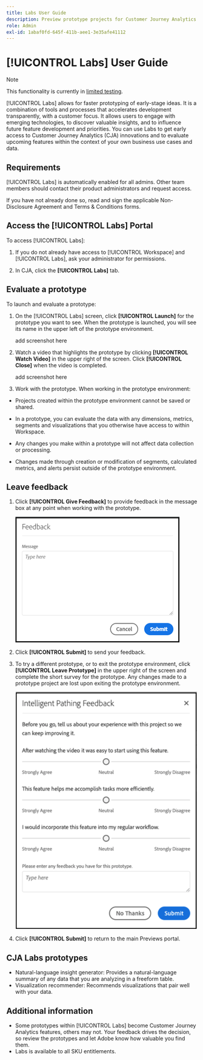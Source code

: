 ```yaml
---
title: Labs User Guide
description: Preview prototype projects for Customer Journey Analytics
role: Admin
exl-id: 1abaf0fd-645f-411b-aee1-3e35afe41112
---
```

# [!UICONTROL Labs] User Guide

>[!NOTE]
>
>This functionality is currently in [limited testing](/help/release-notes/releases.md).

[!UICONTROL Labs] allows for faster prototyping of early-stage ideas. It is a combination of tools and processes that accelerates development transparently, with a customer focus. It allows users to engage with emerging technologies, to discover valuable insights, and to influence future feature development and priorities. You can use Labs to get early access to Customer Journey Analytics (CJA) innovations and to evaluate upcoming features within the context of your own business use cases and data.

## Requirements

[!UICONTROL Labs] is automatically enabled for all admins. Other team members should contact their product administrators and request access.

If you have not already done so, read and sign the applicable Non-Disclosure Agreement and Terms & Conditions forms.

## Access the [!UICONTROL Labs] Portal

To access [!UICONTROL Labs]:

1. If you do not already have access to [!UICONTROL Workspace] and [!UICONTROL Labs], ask your administrator for permissions.

1. In CJA, click the **[!UICONTROL Labs]** tab.

## Evaluate a prototype

To launch and evaluate a prototype:

1. On the [!UICONTROL Labs] screen, click **[!UICONTROL Launch]** for the prototype you want to see. When the prototype is launched, you will see its name in the upper left of the prototype environment.

   add screenshot here

1. Watch a video that highlights the prototype by clicking **[!UICONTROL Watch Video]** in the upper right of the screen. Click **[!UICONTROL Close]** when the video is completed.

   add screenshot here

1. Work with the prototype. When working in the prototype environment:

* Projects created within the prototype environment cannot be saved or shared.

* In a prototype, you can evaluate the data with any dimensions, metrics, segments and visualizations that you otherwise have access to within Workspace.

* Any changes you make within a prototype will not affect data collection or processing.

* Changes made through creation or modification of segments, calculated metrics, and alerts persist outside of the prototype environment.

## Leave feedback

1. Click **[!UICONTROL Give Feedback]** to provide feedback in the message box at any point when working with the prototype.

   ![feedback_box](assets/give_feedback.png)

1. Click **[!UICONTROL Submit]** to send your feedback.

1. To try a different prototype, or to exit the prototype environment, click **[!UICONTROL Leave Prototype]** in the upper right of the screen and complete the short survey for the prototype. Any changes made to a prototype project are lost upon exiting the prototype environment.

   ![new feedback box](assets/short-survey.png)

1. Click **[!UICONTROL Submit]** to return to the main Previews portal.

## CJA Labs prototypes

* Natural-language insight generator: Provides a natural-language summary of any data that you are analyzing in a freeform table.
* Visualization recommender: Recommends visualizations that pair well with your data.

## Additional information

* Some prototypes within [!UICONTROL Labs] become Customer Journey Analytics features, others may not. Your feedback drives the decision, so review the prototypes and let Adobe know how valuable you find them.
* Labs is available to all SKU entitlements.
